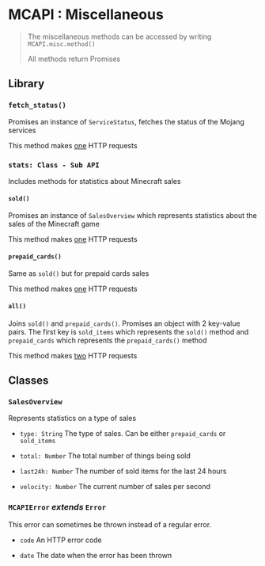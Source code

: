 # MCAPI : Miscellaneous

> The miscellaneous methods can be accessed by writing `MCAPI.misc.method()`
>
> All methods return Promises

## Library

### `fetch_status()`

Promises an instance of `ServiceStatus`, fetches the status of the Mojang services

This method makes <u>one</u> HTTP requests

### `stats: Class - Sub API`

Includes methods for statistics about Minecraft sales

#### `sold()`

Promises an instance of `SalesOverview` which represents statistics about the sales of the Minecraft game

This method makes <u>one</u> HTTP requests

#### `prepaid_cards()`

Same as `sold()` but for prepaid cards sales

This method makes <u>one</u> HTTP requests

#### `all()`

Joins `sold()` and `prepaid_cards()`. Promises an object with 2 key-value pairs. The first key is `sold_items` which represents the `sold()` method and `prepaid_cards` which represents the `prepaid_cards()` method

This method makes <u>two</u> HTTP requests

## Classes

### `SalesOverview`

Represents statistics on a type of sales

- `type: String`
The type of sales. Can be either `prepaid_cards` or `sold_items`

- `total: Number`
The total number of things being sold

- `last24h: Number`
The number of sold items for the last 24 hours

- `velocity: Number`
The current number of sales per second

### `MCAPIError` *extends* `Error`

This error can sometimes be thrown instead of a regular error.

- `code`
An HTTP error code

- `date`
The date when the error has been thrown
